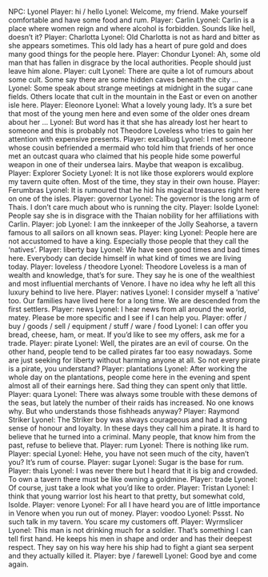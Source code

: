 NPC: Lyonel
Player: hi / hello
Lyonel: Welcome, my friend. Make yourself comfortable and have some food and rum.
Player: Carlin
Lyonel: Carlin is a place where women reign and where alcohol is forbidden. Sounds like hell, doesn’t it?
Player: Charlotta
Lyonel: Old Charlotta is not as hard and bitter as she appears sometimes. This old lady has a heart of pure gold and does many good things for the people here.
Player: Chondur
Lyonel: Ah, some old man that has fallen in disgrace by the local authorities. People should just leave him alone.
Player: cult
Lyonel: There are quite a lot of rumours about some cult. Some say there are some hidden caves beneath the city …
Lyonel: Some speak about strange meetings at midnight in the sugar cane fields. Others locate that cult in the mountain in the East or even on another isle here.
Player: Eleonore
Lyonel: What a lovely young lady. It’s a sure bet that most of the young men here and even some of the older ones dream about her …
Lyonel: But word has it that she has already lost her heart to someone and this is probably not Theodore Loveless who tries to gain her attention with expensive presents.
Player: excalibug
Lyonel: I met someone whose cousin befriended a mermaid who told him that friends of her once met an outcast quara who claimed that his people hide some powerful weapon in one of their undersea lairs. Maybe that weapon is excalibug.
Player: Explorer Society
Lyonel: It is not like those explorers would explore my tavern quite often. Most of the time, they stay in their own house.
Player: Ferumbras
Lyonel: It is rumoured that he hid his magical treasures right here on one of the isles.
Player: governor
Lyonel: The governor is the long arm of Thais. I don’t care much about who is running the city.
Player: Isolde
Lyonel: People say she is in disgrace with the Thaian nobility for her affiliations with Carlin.
Player: job
Lyonel: I am the innkeeper of the Jolly Seahorse, a tavern famous to all sailors on all known seas.
Player: king
Lyonel: People here are not accustomed to have a king. Especially those people that they call the ‘natives’.
Player: liberty bay
Lyonel: We have seen good times and bad times here. Everybody can decide himself in what kind of times we are living today.
Player: loveless / theodore
Lyonel: Theodore Loveless is a man of wealth and knowledge, that’s for sure. They say he is one of the wealthiest and most influential merchants of Venore. I have no idea why he left all this luxury behind to live here.
Player: natives
Lyonel: I consider myself a ‘native’ too. Our families have lived here for a long time. We are descended from the first settlers.
Player: news
Lyonel: I hear news from all around the world, matey. Please be more specific and I see if I can help you.
Player: offer / buy / goods / sell / equipment / stuff / ware / food
Lyonel: I can offer you bread, cheese, ham, or meat. If you’d like to see my offers, ask me for a trade.
Player: pirate
Lyonel: <sighs> Well, the pirates are an evil of course. On the other hand, people tend to be called pirates far too easy nowadays. Some are just seeking for liberty without harming anyone at all. So not every pirate is a pirate, you understand?
Player: plantations
Lyonel: After working the whole day on the plantations, people come here in the evening and spent almost all of their earnings here. Sad thing they can spent only that little.
Player: quara
Lyonel: There was always some trouble with these demons of the seas, but lately the number of their raids has increased. No one knows why. But who understands those fishheads anyway?
Player: Raymond Striker
Lyonel: The Striker boy was always courageous and had a strong sense of honour and loyalty. In these days they call him a pirate. It is hard to believe that he turned into a criminal. Many people, that know him from the past, refuse to believe that.
Player: rum
Lyonel: There is nothing like rum.
Player: special
Lyonel: Hehe, you have not seen much of the city, haven’t you? It’s rum of course.
Player: sugar
Lyonel: Sugar is the base for rum.
Player: thais
Lyonel: I was never there but I heard that it is big and crowded. To own a tavern there must be like owning a goldmine.
Player: trade
Lyonel: Of course, just take a look what you’d like to order.
Player: Tristan
Lyonel: I think that young warrior lost his heart to that pretty, but somewhat cold, Isolde.
Player: venore
Lyonel: For all I have heard you are of little importance in Venore when you run out of money.
Player: voodoo
Lyonel: Pssst. No such talk in my tavern. You scare my customers off.
Player: Wyrmslicer
Lyonel: This man is not drinking much for a soldier. That’s something I can tell first hand. He keeps his men in shape and order and has their deepest respect. They say on his way here his ship had to fight a giant sea serpent and they actually killed it.
Player: bye / farewell
Lyonel: Good bye and come again.